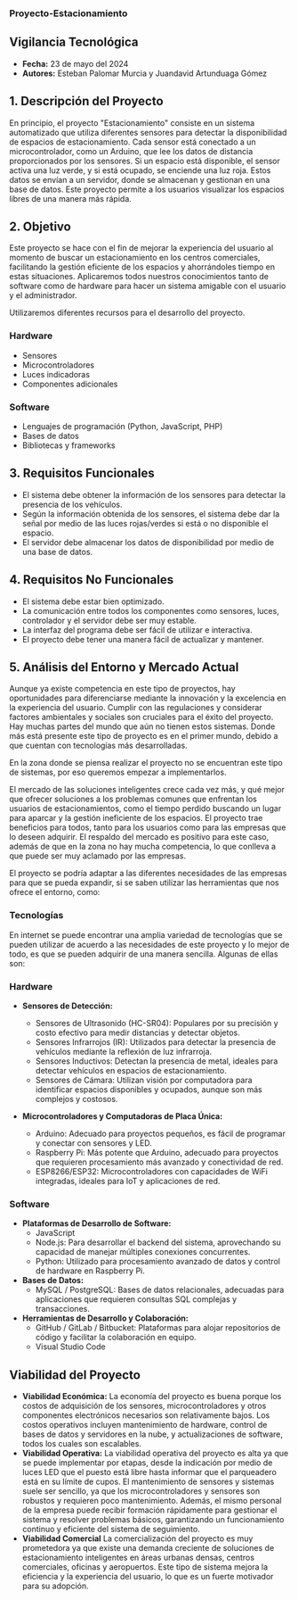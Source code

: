 ### Proyecto-Estacionamiento

## Vigilancia Tecnológica

- **Fecha:** 23 de mayo del 2024
- **Autores:** Esteban Palomar Murcia y Juandavid Artunduaga Gómez

## 1. Descripción del Proyecto

En principio, el proyecto "Estacionamiento" consiste en un sistema automatizado que utiliza diferentes sensores para detectar la disponibilidad de espacios de estacionamiento. Cada sensor está conectado a un microcontrolador, como un Arduino, que lee los datos de distancia proporcionados por los sensores. Si un espacio está disponible, el sensor activa una luz verde, y si está ocupado, se enciende una luz roja. Estos datos se envían a un servidor, donde se almacenan y gestionan en una base de datos. Este proyecto permite a los usuarios visualizar los espacios libres de una manera más rápida.

## 2. Objetivo

Este proyecto se hace con el fin de mejorar la experiencia del usuario al momento de buscar un estacionamiento en los centros comerciales, facilitando la gestión eficiente de los espacios y ahorrándoles tiempo en estas situaciones. Aplicaremos todos nuestros conocimientos tanto de software como de hardware para hacer un sistema amigable con el usuario y el administrador.

Utilizaremos diferentes recursos para el desarrollo del proyecto.

### Hardware 

- Sensores
- Microcontroladores
- Luces indicadoras
- Componentes adicionales

### Software

- Lenguajes de programación (Python, JavaScript, PHP)
- Bases de datos
- Bibliotecas y frameworks

## 3. Requisitos Funcionales

- El sistema debe obtener la información de los sensores para detectar la presencia de los vehículos.
- Según la información obtenida de los sensores, el sistema debe dar la señal por medio de las luces rojas/verdes si está o no disponible el espacio.
- El servidor debe almacenar los datos de disponibilidad por medio de una base de datos.

## 4. Requisitos No Funcionales

- El sistema debe estar bien optimizado.
- La comunicación entre todos los componentes como sensores, luces, controlador y el servidor debe ser muy estable.
- La interfaz del programa debe ser fácil de utilizar e interactiva.
- El proyecto debe tener una manera fácil de actualizar y mantener.

## 5. Análisis del Entorno y Mercado Actual

Aunque ya existe competencia en este tipo de proyectos, hay oportunidades para diferenciarse mediante la innovación y la excelencia en la experiencia del usuario. Cumplir con las regulaciones y considerar factores ambientales y sociales son cruciales para el éxito del proyecto. Hay muchas partes del mundo que aún no tienen estos sistemas. Donde más está presente este tipo de proyecto es en el primer mundo, debido a que cuentan con tecnologías más desarrolladas.

En la zona donde se piensa realizar el proyecto no se encuentran este tipo de sistemas, por eso queremos empezar a implementarlos.

El mercado de las soluciones inteligentes crece cada vez más, y qué mejor que ofrecer soluciones a los problemas comunes que enfrentan los usuarios de estacionamientos, como el tiempo perdido buscando un lugar para aparcar y la gestión ineficiente de los espacios. El proyecto trae beneficios para todos, tanto para los usuarios como para las empresas que lo deseen adquirir. El respaldo del mercado es positivo para este caso, además de que en la zona no hay mucha competencia, lo que conlleva a que puede ser muy aclamado por las empresas.

El proyecto se podría adaptar a las diferentes necesidades de las empresas para que se pueda expandir, si se saben utilizar las herramientas que nos ofrece el entorno, como:

### Tecnologías 
En internet se puede encontrar una amplia variedad de tecnologías que se pueden utilizar de acuerdo a las necesidades de este proyecto y lo mejor de todo, es que se pueden adquirir de una manera sencilla. Algunas de ellas son:

### Hardware

- **Sensores de Detección:**
  - Sensores de Ultrasonido (HC-SR04): Populares por su precisión y costo efectivo para medir distancias y detectar objetos.
  - Sensores Infrarrojos (IR): Utilizados para detectar la presencia de vehículos mediante la reflexión de luz infrarroja.
  - Sensores Inductivos: Detectan la presencia de metal, ideales para detectar vehículos en espacios de estacionamiento.
  - Sensores de Cámara: Utilizan visión por computadora para identificar espacios disponibles y ocupados, aunque son más complejos y costosos.
  
- **Microcontroladores y Computadoras de Placa Única:**
  - Arduino: Adecuado para proyectos pequeños, es fácil de programar y conectar con sensores y LED.
  - Raspberry Pi: Más potente que Arduino, adecuado para proyectos que requieren procesamiento más avanzado y conectividad de red.
  - ESP8266/ESP32: Microcontroladores con capacidades de WiFi integradas, ideales para IoT y aplicaciones de red.

### Software

- **Plataformas de Desarrollo de Software:**
  - JavaScript
  - Node.js: Para desarrollar el backend del sistema, aprovechando su capacidad de manejar múltiples conexiones concurrentes.
  - Python: Utilizado para procesamiento avanzado de datos y control de hardware en Raspberry Pi.
- **Bases de Datos:**
  - MySQL / PostgreSQL: Bases de datos relacionales, adecuadas para aplicaciones que requieren consultas SQL complejas y transacciones.
- **Herramientas de Desarrollo y Colaboración:**
  - GitHub / GitLab / Bitbucket: Plataformas para alojar repositorios de código y facilitar la colaboración en equipo.
  - Visual Studio Code

## Viabilidad del Proyecto

- **Viabilidad Económica:** La economía del proyecto es buena porque los costos de adquisición de los sensores, microcontroladores y otros componentes electrónicos necesarios son relativamente bajos. Los costos operativos incluyen mantenimiento de hardware, control de bases de datos y servidores en la nube, y actualizaciones de software, todos los cuales son escalables.
- **Viabilidad Operativa:** La viabilidad operativa del proyecto es alta ya que se puede implementar por etapas, desde la indicación por medio de luces LED que el puesto está libre hasta informar que el parqueadero está en su límite de cupos. El mantenimiento de sensores y sistemas suele ser sencillo, ya que los microcontroladores y sensores son robustos y requieren poco mantenimiento. Además, el mismo personal de la empresa puede recibir formación rápidamente para gestionar el sistema y resolver problemas básicos, garantizando un funcionamiento continuo y eficiente del sistema de seguimiento.
- **Viabilidad Comercial** La comercialización del proyecto es muy prometedora ya que existe una demanda creciente de soluciones de estacionamiento inteligentes en áreas urbanas densas, centros comerciales, oficinas y aeropuertos. Este tipo de sistema mejora la eficiencia y la experiencia del usuario, lo que es un fuerte motivador para su adopción.

